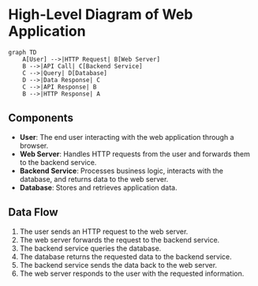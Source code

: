 # High-Level Diagram of Web Application

```mermaid
graph TD
    A[User] -->|HTTP Request| B[Web Server]
    B -->|API Call| C[Backend Service]
    C -->|Query| D[Database]
    D -->|Data Response| C
    C -->|API Response| B
    B -->|HTTP Response| A
```

## Components

- **User**: The end user interacting with the web application through a browser.
- **Web Server**: Handles HTTP requests from the user and forwards them to the backend service.
- **Backend Service**: Processes business logic, interacts with the database, and returns data to the web server.
- **Database**: Stores and retrieves application data.

## Data Flow

1. The user sends an HTTP request to the web server.
2. The web server forwards the request to the backend service.
3. The backend service queries the database.
4. The database returns the requested data to the backend service.
5. The backend service sends the data back to the web server.
6. The web server responds to the user with the requested information.
